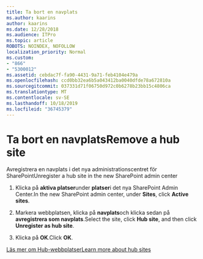 ```yaml
---
title: Ta bort en navplats
ms.author: kaarins
author: kaarins
ms.date: 12/28/2018
ms.audience: ITPro
ms.topic: article
ROBOTS: NOINDEX, NOFOLLOW
localization_priority: Normal
ms.custom:
- "866"
- "5300012"
ms.assetid: cebdac7f-fa90-4431-9a71-feb4104e479a
ms.openlocfilehash: ccd0bb32ea6b5a043412ba0040dfde78a672810a
ms.sourcegitcommit: 037331d71f06750d972c0b6278b23bb15c4806ca
ms.translationtype: MT
ms.contentlocale: sv-SE
ms.lasthandoff: 10/18/2019
ms.locfileid: "36745379"
---
```

# <a name="remove-a-hub-site"></a><span data-ttu-id="47010-102">Ta bort en navplats</span><span class="sxs-lookup"><span data-stu-id="47010-102">Remove a hub site</span></span>

<span data-ttu-id="47010-103">Avregistrera en navplats i det nya administrationscentret för SharePoint</span><span class="sxs-lookup"><span data-stu-id="47010-103">Unregister a hub site in the new SharePoint admin center</span></span>
  
1. <span data-ttu-id="47010-104">Klicka på **aktiva platser**under **platser**i det nya SharePoint Admin Center.</span><span class="sxs-lookup"><span data-stu-id="47010-104">In the new SharePoint admin center, under **Sites**, click **Active sites**.</span></span>

2. <span data-ttu-id="47010-105">Markera webbplatsen, klicka på **navplats**och klicka sedan på **avregistrera som navplats**.</span><span class="sxs-lookup"><span data-stu-id="47010-105">Select the site, click **Hub site**, and then click **Unregister as hub site**.</span></span>

3. <span data-ttu-id="47010-106">Klicka på **OK**.</span><span class="sxs-lookup"><span data-stu-id="47010-106">Click **OK**.</span></span>

[<span data-ttu-id="47010-107">Läs mer om Hub-webbplatser</span><span class="sxs-lookup"><span data-stu-id="47010-107">Learn more about hub sites</span></span>](https://support.office.com/article/what-is-a-sharepoint-hub-site-fe26ae84-14b7-45b6-a6d1-948b3966427f)
  